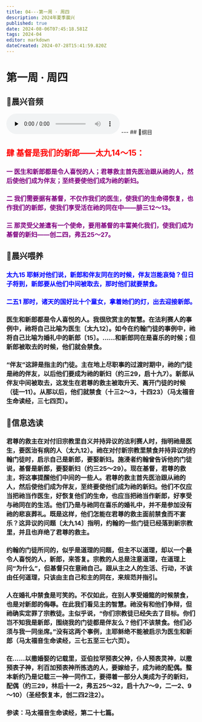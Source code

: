 ```yaml
---
title: 04---第一周 · 周四
description: 2024年夏季晨兴
published: true
date: 2024-08-06T07:45:18.581Z
tags: 2024-04
editor: markdown
dateCreated: 2024-07-28T15:41:59.820Z
---
```


# 第一周 · 周四

## 🎵晨兴音频
<audio id="audio" controls="" preload="none">
      <source id="mp3" src="/2024-04/week1/week1day4.mp3">
</audio>
---
## 📖纲目

## <font color=red>**肆    基督是我们的新郎——太九14～15：**</font>

### <font color=purple>一    医生和新郎都是令人喜悦的人；君尊救主首先医治跟从祂的人，然后使他们成为伴友；至终要使他们成为祂的新妇。</font>

### <font color=purple>二    我们需要据有基督，不仅作我们的医生，使我们的生命得恢复，也作我们的新郎，使我们享受活在祂的同在中——腓三12～13。</font>

### <font color=purple>三    那灵受父差遣有一个使命，要用基督的丰富美化我们，使我们成为基督的新妇——创二四，弗五25～27。</font>

## 📖晨兴喂养

### <font color=blue>太九15    耶稣对他们说，新郎和伴友同在的时候，伴友岂能哀恸？但日子将到，新郎要从他们中间被取去，那时他们就要禁食。</font>

### <font color=blue>二五1    那时，诸天的国好比十个童女，拿着她们的灯，出去迎接新郎。</font>

### 医生和新郎都是令人喜悦的人。我很欣赏主的智慧。在法利赛人的事例中，祂将自己比喻为医生〔太九12〕。如今在约翰门徒的事例中，祂将自己比喻为婚礼中的新郎〔15〕。……和新郎同在是喜乐的时候；但新郎被取去的时候，他们就会禁食。

### “伴友”这辞是指主的门徒。主在地上尽职事的过渡时期中，祂的门徒是祂的伴友，以后他们要成为祂的新妇（约三29，启十九7）。新郎从伴友中间被取去，这发生在君尊的救主被取升天、离开门徒的时候（徒一11）。从那以后，他们就禁食（十三2～3，十四23）（马太福音生命读经，三七四页）。

## 📖信息选读

### 君尊的救主在对付旧宗教里自义并持异议的法利赛人时，指明祂是医生，要医治有病的人（太九12）。祂在对付新宗教里禁食并持异议的约翰门徒时，启示自己是新郎，要娶新妇。施浸者约翰曾告诉他的门徒说，基督是新郎，要娶新妇（约三25～29）。现在基督，君尊的救主，将这事提醒他们中间的一些人。君尊的救主首先医治跟从祂的人，然后使他们成为伴友，至终要使他们成为祂的新妇。他们不仅应当把祂当作医生，好恢复他们的生命，也应当把祂当作新郎，好享受与祂同在的生活。他们乃是与祂同在喜乐的婚礼中，并不是参加没有祂的悲哀葬礼。既是这样，他们怎能在君尊的救主面前禁食而不宴乐？这异议的问题〔太九14〕指明，约翰的一些门徒已经落到新宗教里，并且也弃绝了君尊的救主。

### 约翰的门徒所问的，似乎是道理的问题，但主不以道理，却以一个最令人喜悦的人，新郎，来答复。宗教的人总是注意道理，在道理上问“为什么”，但基督只在意祂自己。跟从主之人的生活、行动，不该由任何道理，只该由主自己和主的同在，来规范并指引。

### 人在婚礼中禁食是可笑的。不仅如此，在别人享受婚筵的时候禁食，也是对新郎的侮辱。在此我们看见主的智慧。祂没有和他们争辩，但祂确实定罪了宗教徒。主似乎说，“你们宗教徒已经失去了目标。你们岂不知我是新郎，围绕我的门徒都是伴友么？他们不该禁食。他们必须与我一同坐席。”没有这两个事例，主耶稣绝不能被启示为医生和新郎（马太福音生命读经，三七五至三七六页）。

### 在……以撒婚娶的记载里，亚伯拉罕预表父神，仆人预表灵神，以撒预表子神，利百加预表神所拣选的人，要嫁给子，成为祂的配偶。整本新约乃是记载三一神一同作工，要得着一部分人类成为子的新妇，配偶（约三29，林后十一2，弗五25～32，启十九7～9，二一2、9～10）（圣经恢复本，创二四2注2）。

### 参读：马太福音生命读经，第二十七篇。

<!-- Google tag (gtag.js) -->

<script async src="https://www.googletagmanager.com/gtag/js?id=G-1P8709Z16T"></script>
<script>
  window.dataLayer = window.dataLayer || [];
  function gtag(){dataLayer.push(arguments);}
  gtag('js', new Date());

  gtag('config', 'G-1P8709Z16T');
</script>